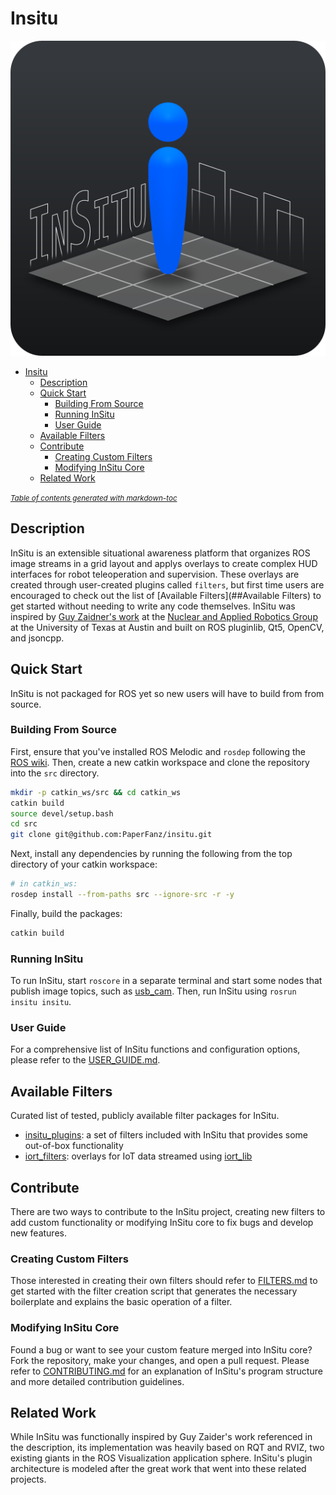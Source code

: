 # Insitu

![InSitu Logo](docs/insitu-icon-block-alt.png)

- [Insitu](#insitu)
  * [Description](#description)
  * [Quick Start](#quick-start)
    + [Building From Source](#building-from-source)
    + [Running InSitu](#running-insitu)
    + [User Guide](#user-guide)
  * [Available Filters](#available-filters)
  * [Contribute](#contribute)
    + [Creating Custom Filters](#creating-custom-filters)
    + [Modifying InSitu Core](#modifying-insitu-core)
  * [Related Work](#related-work)

<small><i><a href='http://ecotrust-canada.github.io/markdown-toc/'>Table of contents generated with markdown-toc</a></i></small>

<!-- TODO add GIF of InSitu in action -->

## Description

InSitu is an extensible situational awareness platform that organizes ROS image
streams in a grid layout and applys overlays to create complex HUD interfaces
for robot teleoperation and supervision. These overlays are created through 
user-created plugins called `filters`, but first time users are encouraged to
check out the list of [Available Filters](##Available Filters) to get started 
without needing to write any code themselves. InSitu was inspired by [Guy 
Zaidner's work](https://www.youtube.com/watch?v=QCgzkMhAX68) at the 
[Nuclear and Applied Robotics Group](https://robotics.me.utexas.edu/) at the 
University of Texas at Austin and built on ROS pluginlib, Qt5, OpenCV, and 
jsoncpp.

## Quick Start

InSitu is not packaged for ROS yet so new users will have to build from
from source. 

### Building From Source
First, ensure that you've installed ROS Melodic and `rosdep` 
following the [ROS wiki](http://wiki.ros.org/melodic/Installation). Then, 
create a new catkin workspace and clone the repository into the `src` 
directory.

```sh
mkdir -p catkin_ws/src && cd catkin_ws
catkin build
source devel/setup.bash
cd src
git clone git@github.com:PaperFanz/insitu.git
```

Next, install any dependencies by running the following from the top directory
of your catkin workspace:

```sh
# in catkin_ws:
rosdep install --from-paths src --ignore-src -r -y
```

Finally, build the packages:

```sh
catkin build
```

### Running InSitu

To run InSitu, start `roscore` in a separate terminal and start some nodes that
publish image topics, such as [usb\_cam](http://wiki.ros.org/usb_cam). Then, 
run InSitu using `rosrun insitu insitu`. 

<!-- TODO gifs and basic demo guide -->

### User Guide

For a comprehensive list of InSitu functions and configuration options, please
refer to the [USER\_GUIDE.md](docs/USER_GUIDE.md).

## Available Filters

Curated list of tested, publicly available filter packages for InSitu.

- [insitu\_plugins](insitu_plugins): a set of filters included with InSitu 
    that provides some out-of-box functionality
- [iort\_filters](https://github.com/PaperFanz/iort_filters): overlays for IoT 
    data streamed using [iort\_lib](https://github.com/PaperFanz/iort_lib)

## Contribute

There are two ways to contribute to the InSitu project, creating new filters
to add custom functionality or modifying InSitu core to fix bugs and develop
new features.

### Creating Custom Filters

Those interested in creating their own filters should refer to 
[FILTERS.md](docs/FILTERS.md) to get started with the filter creation script
that generates the necessary boilerplate and explains the basic operation of
a filter.

### Modifying InSitu Core

Found a bug or want to see your custom feature merged into InSitu core? Fork
the repository, make your changes, and open a pull request. Please refer to
[CONTRIBUTING.md](docs/CONTRIBUTING.md) for an explanation of InSitu's program
structure and more detailed contribution guidelines.

## Related Work

While InSitu was functionally inspired by Guy Zaider's work referenced in the
description, its implementation was heavily based on RQT and RVIZ, two existing
giants in the ROS Visualization application sphere. InSitu's plugin architecture
is modeled after the great work that went into these related projects.

